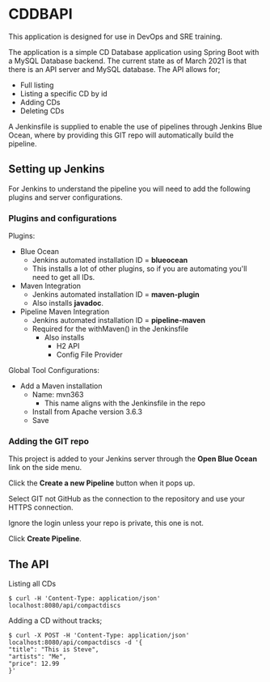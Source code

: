 # CDDBAPI

This application is designed for use in DevOps and SRE training.

The application is a simple CD Database application using Spring Boot with a MySQL Database backend.  The current state as of March 2021 is that there is an API server and MySQL database.  The API allows for;
* Full listing
* Listing a specific CD by id
* Adding CDs
* Deleting CDs

A Jenkinsfile is supplied to enable the use of pipelines through Jenkins Blue Ocean, where by providing this GIT repo will automatically build the pipeline.

## Setting up Jenkins

For Jenkins to understand the pipeline you will need to add the following plugins and server configurations.

### Plugins and configurations

Plugins:

* Blue Ocean
  - Jenkins automated installation ID = **blueocean**
  - This installs a lot of other plugins, so if you are automating you'll need to get all IDs.
* Maven Integration
  - Jenkins automated installation ID = **maven-plugin**
  - Also installs **javadoc**.
* Pipeline Maven Integration
  - Jenkins automated installation ID = **pipeline-maven**
  - Required for the withMaven() in the Jenkinsfile
    - Also installs
      - H2 API
      - Config File Provider

Global Tool Configurations:
 * Add a Maven installation
   - Name: mvn363
     - This name aligns with the Jenkinsfile in the repo
   - Install from Apache version 3.6.3
   - Save

### Adding the GIT repo

This project is added to your Jenkins server through the **Open Blue Ocean** link on the side menu.

Click the **Create a new Pipeline** button when it pops up.

Select GIT not GitHub as the connection to the repository and use your HTTPS connection.

Ignore the login unless your repo is private, this one is not.

Click **Create Pipeline**.

## The API

Listing all CDs
```
$ curl -H 'Content-Type: application/json' localhost:8080/api/compactdiscs
```

Adding a CD without tracks;
```
$ curl -X POST -H 'Content-Type: application/json' localhost:8080/api/compactdiscs -d '{
"title": "This is Steve",
"artists": "Me",
"price": 12.99
}'
```
